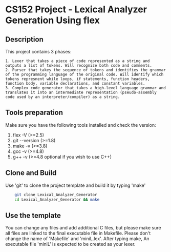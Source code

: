 CS152 Project - Lexical Analyzer Generation Using flex
===============================================================
## Description

This project contains 3 phases:
```
1. Lexer that takes a piece of code represented as a string and outputs a list of tokens. Will recognize both code and comments.
2. Parser that takes the sequence of tokens and identifies the grammar of the programming language of the original code. Will identify which tokens represnent while loops, if statements, function headers, function body, variable declarations, and constant variables.
3. Complex code generator that takes a high-level language grammar and translates it into an intermediate representation (pseudo-assembly code used by an interpreter/compiler) as a string.
```

## Tools preparation

Make sure you have the following tools installed and check the version:
1. flex -V       (>=2.5)
2. git --version (>=1.8)
3. make -v       (>=3.8)
4. gcc -v        (>=4.8)
5. g++ -v        (>=4.8 optional if you wish to use C++)

## Clone and Build

Use 'git' to clone the project template and build it by typing 'make'

```sh
    git clone Lexical_Analyzer_Generator
    cd Lexical_Analyzer_Generator && make
```

## Use the template

You can change any files and add additional C files, but please make sure all files are linked to the final executable file in Makefile. Please don't change the name of 'Makefile' and 'miniL.lex'. After typing make, An executable file 'miniL' is expected to be created as your lexer.

